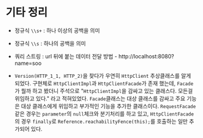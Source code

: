 # 기타 정리

- 정규식 `\\s+` : 하나 이상의 공백을 의미
- 정규식 `\\s` : 하나의 공백을 의미


- 쿼리 스트링 : url 뒤에 붙는 데이터 전달 방법 - http://localhost:8080?name=soo


- `Version(HTTP_1_1, HTTP_2)`을 찾다가 우연히 `HttpClient` 추상클래스를 알게 되었다. 구현체로 `HttpClientImpl`과 `HttpClientFacade`가 존재 했는데, `Facade`가 뭘까 하고 봤더니 주석으로 "`HttpClientImpl`을 감싸고 있는 클래스다. 모든걸 위임하고 있다." 라고 적혀있었다. `Facade`클래스는 대상 클래스를 감싸고 주요 기능은 대상 클래스에게 위임하고 부가적인 기능을 추가한 클래스이다. `RequestFacade`같은 경우는 `parameter`의 `null`체크와 분기처리를 하고 있고, `HttpClientFacade`의 경우 `finally`로 `Reference.reachabilityFence(this);`를 호출하는 일만 추가되어 있다.

